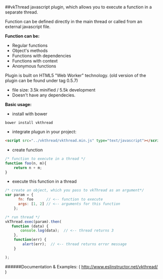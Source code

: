 ##vkThread
javascript plugin, which allows you to execute a function in a separate thread.

Function can be defined directly in the main thread or called from an external javascript file.

**Function can be:**

- Regular functions
- Object's methods
- Functions with dependencies
- Functions with context
- Anonymous functions

Plugin is built on HTML5 "Web Worker" technology.
(old version of the plugin can be found under tag 0.5.7)

- file size: 3.5k minified / 5.5k development
- Doesn't have any dependecies.

**Basic usage:**
- install with bower
```
bower install vkthread
```
- integrate plugun in your project:
```html
<script src="../vkthread/vkthread.min.js" type="text/javascript"></script>
```
- create function
```javascript
/* function to execute in a thread */
function foo(n, m){
	return n + m;
}
```

- execute this function in a thread
```javascript
/* create an object, which you pass to vkThread as an argument*/
var param = {
      fn: foo      // <-- function to execute
      args: [1, 2] // <-- arguments for this function
    };

/* run thread */
vkThread.exec(param).then(
   function (data) {
       console.log(data);  // <-- thread returns 3
    },
    function(err) {
        alert(err);  // <-- thread returns error message
    }

);
```

######Documentation & Examples: ( http://www.eslinstructor.net/vkthread/ )


